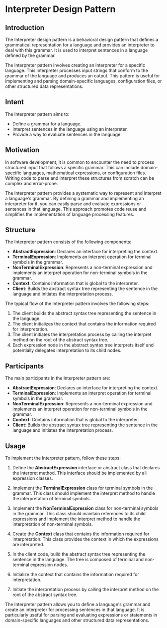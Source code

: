 # Interpreter Design Pattern

## Introduction

The Interpreter design pattern is a behavioral design pattern that defines a grammatical representation for a language and provides an interpreter to deal with this grammar. It is used to interpret sentences in a language defined by the grammar.

The Interpreter pattern involves creating an interpreter for a specific language. This interpreter processes input strings that conform to the grammar of the language and produces an output. This pattern is useful for implementing and parsing domain-specific languages, configuration files, or other structured data representations.

## Intent

The Interpreter pattern aims to:

- Define a grammar for a language.
- Interpret sentences in the language using an interpreter.
- Provide a way to evaluate sentences in the language.

## Motivation

In software development, it is common to encounter the need to process structured input that follows a specific grammar. This can include domain-specific languages, mathematical expressions, or configuration files. Writing code to parse and interpret these structures from scratch can be complex and error-prone.

The Interpreter pattern provides a systematic way to represent and interpret a language's grammar. By defining a grammar and implementing an interpreter for it, you can easily parse and evaluate expressions or sentences in that language. This approach promotes code reuse and simplifies the implementation of language processing features.

## Structure

The Interpreter pattern consists of the following components:

- **AbstractExpression**: Declares an interface for interpreting the context.
- **TerminalExpression**: Implements an interpret operation for terminal symbols in the grammar.
- **NonTerminalExpression**: Represents a non-terminal expression and implements an interpret operation for non-terminal symbols in the grammar.
- **Context**: Contains information that is global to the interpreter.
- **Client**: Builds the abstract syntax tree representing the sentence in the language and initiates the interpretation process.

The typical flow of the Interpreter pattern involves the following steps:

1. The client builds the abstract syntax tree representing the sentence in the language.
2. The client initializes the context that contains the information required for interpretation.
3. The client initiates the interpretation process by calling the interpret method on the root of the abstract syntax tree.
4. Each expression node in the abstract syntax tree interprets itself and potentially delegates interpretation to its child nodes.

## Participants

The main participants in the Interpreter pattern are:

- **AbstractExpression**: Declares an interface for interpreting the context.
- **TerminalExpression**: Implements an interpret operation for terminal symbols in the grammar.
- **NonTerminalExpression**: Represents a non-terminal expression and implements an interpret operation for non-terminal symbols in the grammar.
- **Context**: Contains information that is global to the interpreter.
- **Client**: Builds the abstract syntax tree representing the sentence in the language and initiates the interpretation process.

## Usage

To implement the Interpreter pattern, follow these steps:

1. Define the **AbstractExpression** interface or abstract class that declares the interpret method. This interface should be implemented by all expression classes.

2. Implement the **TerminalExpression** class for terminal symbols in the grammar. This class should implement the interpret method to handle the interpretation of terminal symbols.

3. Implement the **NonTerminalExpression** class for non-terminal symbols in the grammar. This class should maintain references to its child expressions and implement the interpret method to handle the interpretation of non-terminal symbols.

4. Create the **Context** class that contains the information required for interpretation. This class provides the context in which the expressions are interpreted.

5. In the client code, build the abstract syntax tree representing the sentence in the language. The tree is composed of terminal and non-terminal expression nodes.

6. Initialize the context that contains the information required for interpretation.

7. Initiate the interpretation process by calling the interpret method on the root of the abstract syntax tree.

The Interpreter pattern allows you to define a language's grammar and create an interpreter for processing sentences in that language. It is particularly useful for parsing and evaluating expressions or statements in domain-specific languages and other structured data representations.
